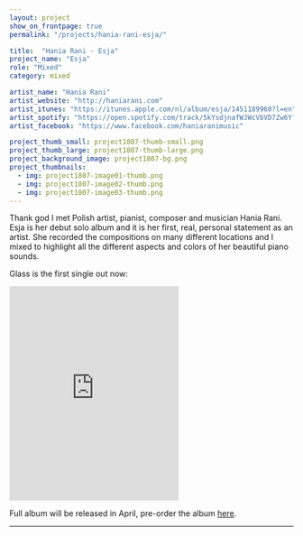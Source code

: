 ```yaml
---
layout: project
show_on_frontpage: true
permalink: "/projects/hania-rani-esja/"

title:  "Hania Rani - Esja"
project_name: "Esja"
role: "Mixed"
category: mixed

artist_name: "Hania Rani"
artist_website: "http://haniarani.com"
artist_itunes: "https://itunes.apple.com/nl/album/esja/1451189960?l=en"
artist_spotify: "https://open.spotify.com/track/5kYsdjnafWJWcVbVD7Zw6Y?si=pn0Rb5WGQSiOc4aiTznsgg"
artist_facebook: "https://www.facebook.com/haniaranimusic"

project_thumb_small: project1807-thumb-small.png
project_thumb_large: project1807-thumb-large.png
project_background_image: project1807-bg.png
project_thumbnails:
  - img: project1807-image01-thumb.png
  - img: project1807-image02-thumb.png
  - img: project1807-image03-thumb.png
---
```


Thank god I met Polish artist, pianist, composer and musician Hania Rani. Esja is her debut solo album and it is her first, real, personal statement as an artist. She recorded the compositions on many different locations and I mixed to highlight all the different aspects and colors of her beautiful piano sounds. 

Glass is the first single out now:

<iframe src="https://open.spotify.com/embed/track/5kYsdjnafWJWcVbVD7Zw6Y" width="300" height="380" frameborder="0" allowtransparency="true" allow="encrypted-media"></iframe>

Full album will be released in April, pre-order the album [here](https://haniarani.bandcamp.com). 

---
